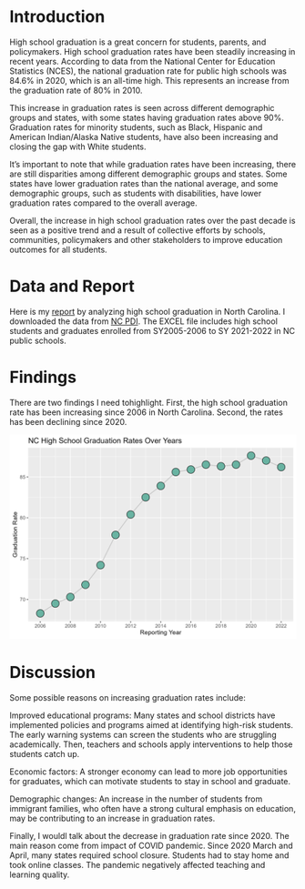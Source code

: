 # Introduction

High school graduation is a great concern for students, parents, and
policymakers. High school graduation rates have been steadily increasing
in recent years. According to data from the National Center for
Education Statistics (NCES), the national graduation rate for public
high schools was 84.6% in 2020, which is an all-time high. This
represents an increase from the graduation rate of 80% in 2010.

This increase in graduation rates is seen across different demographic
groups and states, with some states having graduation rates above 90%.
Graduation rates for minority students, such as Black, Hispanic and
American Indian/Alaska Native students, have also been increasing and
closing the gap with White students.

It’s important to note that while graduation rates have been increasing,
there are still disparities among different demographic groups and
states. Some states have lower graduation rates than the national
average, and some demographic groups, such as students with
disabilities, have lower graduation rates compared to the overall
average.

Overall, the increase in high school graduation rates over the past
decade is seen as a positive trend and a result of collective efforts by
schools, communities, policymakers and other stakeholders to improve
education outcomes for all students.

# Data and Report

Here is my [report](/_pages/P12HSG01.html) by
analyzing high school graduation in North Carolina. I downloaded the
data from [NC
PDI](https://www.dpi.nc.gov/districts-schools/testing-and-school-accountability/school-accountability-and-reporting/cohort-graduation-rates#4-YearCohortGraduationRates-883).
The EXCEL file includes high school students and graduates enrolled from
SY2005-2006 to SY 2021-2022 in NC public schools.

# Findings

There are two findings I need tohighlight. First, the high school graduation rate has been increasing since 2006 in North Carolina. Second, the rates has been declining since 2020.  

![](/assets/images/P12HSG_All.png)

# Discussion

Some possible reasons on increasing graduation rates include:

Improved educational programs: Many states and school
districts have implemented policies and programs aimed at identifying high-risk students. The early
warning systems can screen the students who are struggling academically. Then, teachers and schools
apply interventions to help those students catch up.

Economic factors: A stronger economy can lead to more job opportunities
for graduates, which can motivate students to stay in school and
graduate.

Demographic changes: An increase in the number of students from
immigrant families, who often have a strong cultural emphasis on
education, may be contributing to an increase in graduation rates.

Finally, I wouldl talk about the decrease in graduation rate since 2020. The main reason come from impact of COVID pandemic. Since 2020 March and April, many states required school closure. Students had to stay home and took online classes. The pandemic negatively affected teaching and learning quality.  
